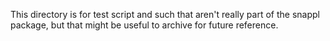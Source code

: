 This directory is for test script and such that aren't really part of the snappl package, but that might be useful to archive for future reference.